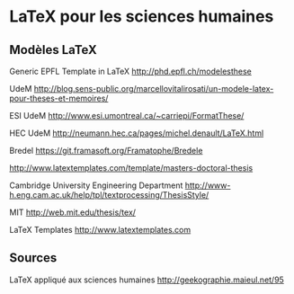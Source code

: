 # LaTeX pour les sciences humaines


## Modèles LaTeX

Generic EPFL Template in LaTeX http://phd.epfl.ch/modelesthese

UdeM http://blog.sens-public.org/marcellovitalirosati/un-modele-latex-pour-theses-et-memoires/

ESI UdeM http://www.esi.umontreal.ca/~carriepi/FormatThese/

HEC UdeM http://neumann.hec.ca/pages/michel.denault/LaTeX.html

Bredel https://git.framasoft.org/Framatophe/Bredele

http://www.latextemplates.com/template/masters-doctoral-thesis

Cambridge University Engineering Department
http://www-h.eng.cam.ac.uk/help/tpl/textprocessing/ThesisStyle/


MIT http://web.mit.edu/thesis/tex/

LaTeX Templates http://www.latextemplates.com

## Sources

LaTeX appliqué aux sciences humaines
http://geekographie.maieul.net/95
